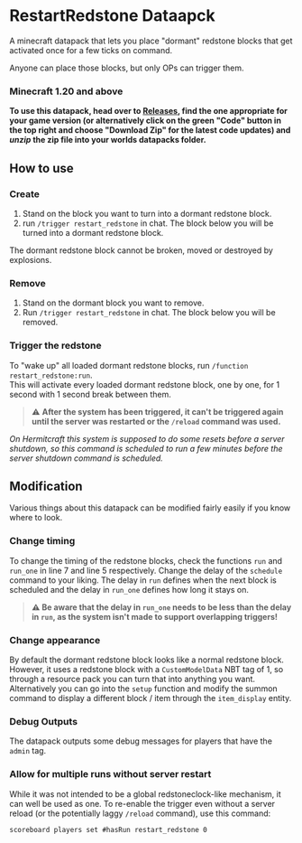 # RestartRedstone Dataapck

A minecraft datapack that lets you place "dormant" redstone blocks that get activated once for a few ticks on command.

Anyone can place those blocks, but only OPs can trigger them.

### Minecraft 1.20 and above

**To use this datapack, head over to [Releases](/releases), find the one appropriate for your game version (or alternatively click on the green "Code" button in the top right and choose "Download Zip" for the latest code updates) and _unzip_ the zip file into your worlds datapacks folder.**

## How to use

### Create

1. Stand on the block you want to turn into a dormant redstone block.
2. run `/trigger restart_redstone` in chat. The block below you will be turned into a dormant redstone block.

The dormant redstone block cannot be broken, moved or destroyed by explosions.

### Remove

1. Stand on the dormant block you want to remove.
2. Run `/trigger restart_redstone` in chat. The block below you will be removed.

### Trigger the redstone

To "wake up" all loaded dormant redstone blocks, run `/function restart_redstone:run`.  
This will activate every loaded dormant redstone block, one by one, for 1 second with 1 second break between them.  

> ⚠ **After the system has been triggered, it can't be triggered again until the server was restarted or the `/reload` command was used.**

_On Hermitcraft this system is supposed to do some resets before a server shutdown, so this command is scheduled to run a few minutes before the server shutdown command is scheduled._

## Modification

Various things about this datapack can be modified fairly easily if you know where to look.

### Change timing

To change the timing of the redstone blocks, check the functions `run` and `run_one` in line 7 and line 5 respectively. Change the delay of the `schedule` command to your liking. The delay in `run` defines when the next block is scheduled and the delay in `run_one` defines how long it stays on.  

> **⚠ Be aware that the delay in `run_one` needs to be less than the delay in `run`, as the system isn't made to support overlapping triggers!**

### Change appearance

By default the dormant redstone block looks like a normal redstone block. However, it uses a redstone block with a `CustomModelData` NBT tag of 1, so through a resource pack you can turn that into anything you want. Alternatively you can go into the `setup` function and modify the summon command to display a different block / item through the `item_display` entity.

### Debug Outputs

The datapack outputs some debug messages for players that have the `admin` tag.

### Allow for multiple runs without server restart

While it was not intended to be a global redstoneclock-like mechanism, it can well be used as one. To re-enable the trigger even without a server reload (or the potentially laggy `/reload` command), use this command:

```mcfunction
scoreboard players set #hasRun restart_redstone 0
```
